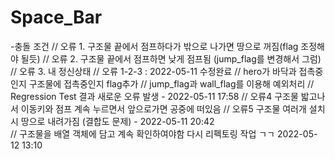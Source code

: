 # Space_Bar


-충돌 조건
      // 오류 1. 구조물 끝에서 점프하다가 밖으로 나가면 땅으로 꺼짐(flag 조정해야 될듯)
			// 오류 2. 구조물 끝에서 점프하면 낮게 점프됨 (jump_flag를 변경해서 그럼)
			// 오류 3. 내 정신상태
			// 오류 1-2-3 : 2022-05-11 수정완료
			// hero가 바닥과 접촉중인지 구조물에 접촉중인지 flag추가
			// jump_flag과 wall_flag를 이용해 예외처리 
			// Regression Test 결과 새로운 오류 발생 - 2022-05-11 17:58
			// 오류4 구조물 밟고나서 이동키와 점프 계속 누르면서 앞으로가면 공중에 떠있음
			// 오류5 구조물 여러개 설치시 땅으로 내려가짐 (결합도 문제) - 2022-05-11 20:42		
			// 구조물을 배열 객체에 담고 계속 확인하여야함 다시 리펙토링 작업 ㄱㄱ 2022-05-12 13:10
